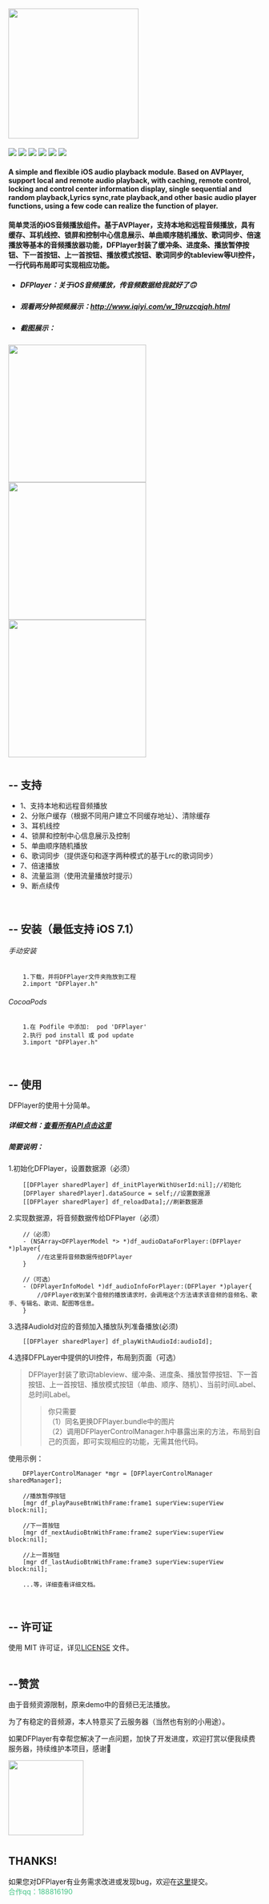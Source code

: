 # <img src="https://github.com/ihoudf/DFPlayer/blob/master/dfplayer_logo388x83.png?raw=true" width="260">
<a href="https://github.com/ihoudf/DFPlayer"><img src="https://img.shields.io/badge/build-passing-green.svg"></a>
<a href="https://github.com/ihoudf/DFPlayer"><img src="https://img.shields.io/badge/pod-1.0.5-yellow.svg"></a>
<a href="https://github.com/ihoudf/DFPlayer/blob/master/LICENSE" target="blank"><img src="https://img.shields.io/badge/license-MIT-brightgreen.svg"></a>
<a href="https://github.com/ihoudf/DFPlayer"><img src="https://img.shields.io/badge/platform-iOS-blue.svg"></a>
<a href="https://github.com/ihoudf/DFPlayer"><img src="https://img.shields.io/badge/support-iOS%207%2B-yellowgreen.svg"></a>
<a href="https://github.com/ihoudf/DFPlayer" target="blank"><img src="https://img.shields.io/badge/lauguage-Objective--C-orange.svg"></a>



#### A simple and flexible iOS audio playback module. Based on AVPlayer, support local and remote audio playback, with caching, remote control, locking and control center information display, single sequential and random playback,Lyrics sync,rate playback,and other basic audio player functions, using a few code can realize the function of player.

#### 简单灵活的iOS音频播放组件。基于AVPlayer，支持本地和远程音频播放，具有缓存、耳机线控、锁屏和控制中心信息展示、单曲顺序随机播放、歌词同步、倍速播放等基本的音频播放器功能，DFPlayer封装了缓冲条、进度条、播放暂停按钮、下一首按钮、上一首按钮、播放模式按钮、歌词同步的tableview等UI控件，一行代码布局即可实现相应功能。


- ##### DFPlayer：关于iOS音频播放，传音频数据给我就好了🙃
- ##### 观看两分钟视频展示：<a href="http://www.iqiyi.com/w_19ruzcqjqh.html" target="blank">http://www.iqiyi.com/w_19ruzcqjqh.html</a>
- ##### 截图展示：
<img width="275" src="https://github.com/ihoudf/DFPlayer/blob/master/DFPlayerImage1.webp?raw=true">
<img width="275" src="https://github.com/ihoudf/DFPlayer/blob/master/DFPlayerImage2.webp?raw=true">
<img width="275" src="https://github.com/ihoudf/DFPlayer/blob/master/DFPlayerImage3.webp?raw=true">

#
## -- 支持
- 1、支持本地和远程音频播放
- 2、分账户缓存（根据不同用户建立不同缓存地址）、清除缓存
- 3、耳机线控
- 4、锁屏和控制中心信息展示及控制
- 5、单曲顺序随机播放
- 6、歌词同步（提供逐句和逐字两种模式的基于Lrc的歌词同步）
- 7、倍速播放
- 8、流量监测（使用流量播放时提示）
- 9、断点续传

<br>

## -- 安装（最低支持 iOS 7.1）
###### 手动安装
```
    1.下载，并将DFPlayer文件夹拖放到工程
    2.import "DFPlayer.h"
```
###### CocoaPods
```
    1.在 Podfile 中添加:  pod 'DFPlayer'
    2.执行 pod install 或 pod update
    3.import "DFPlayer.h"
```
<br>

## -- 使用
DFPlayer的使用十分简单。
##### 详细文档：<a href="https://github.com/ihoudf/DFPlayer/blob/master/Document.md" target="blank">查看所有API点击这里</a>

##### 简要说明：
1.初始化DFPlayer，设置数据源（必须）
```
    [[DFPlayer sharedPlayer] df_initPlayerWithUserId:nil];//初始化
    [DFPlayer sharedPlayer].dataSource = self;//设置数据源
    [[DFPlayer sharedPlayer] df_reloadData];//刷新数据源
```
2.实现数据源，将音频数据传给DFPlayer（必须）
```
    //（必须）
    - (NSArray<DFPlayerModel *> *)df_audioDataForPlayer:(DFPlayer *)player{
        //在这里将音频数据传给DFPlayer
    }

    //（可选）
    - (DFPlayerInfoModel *)df_audioInfoForPlayer:(DFPlayer *)player{
        //DFPlayer收到某个音频的播放请求时，会调用这个方法请求该音频的音频名、歌手、专辑名、歌词、配图等信息。
    }
```
3.选择AudioId对应的音频加入播放队列准备播放(必须)
```
    [[DFPlayer sharedPlayer] df_playWithAudioId:audioId];
```
4.选择DFPLayer中提供的UI控件，布局到页面（可选）
> DFPlayer封装了歌词tableview、缓冲条、进度条、播放暂停按钮、下一首按钮、上一首按钮、播放模式按钮（单曲、顺序、随机）、当前时间Label、总时间Label。
>> 你只需要<br>
（1）同名更换DFPlayer.bundle中的图片<br>
（2）调用DFPlayerControlManager.h中暴露出来的方法，布局到自己的页面，即可实现相应的功能，无需其他代码。

使用示例：
```
    DFPlayerControlManager *mgr = [DFPlayerControlManager sharedManager];

    //播放暂停按钮
    [mgr df_playPauseBtnWithFrame:frame1 superView:superView block:nil];

    //下一首按钮
    [mgr df_nextAudioBtnWithFrame:frame2 superView:superView block:nil];

    //上一首按钮
    [mgr df_lastAudioBtnWithFrame:frame3 superView:superView block:nil];

    ...等，详细查看详细文档。
```

<br>

## -- 许可证
使用 MIT 许可证，详见<a href="https://github.com/ihoudf/DFPlayer/blob/master/LICENSE">LICENSE</a> 文件。
<br>
<br>

## --赞赏
由于音频资源限制，原来demo中的音频已无法播放。<br>

为了有稳定的音频源，本人特意买了云服务器（当然也有别的小用途）。<br>

如果DFPlayer有幸帮您解决了一点问题，加快了开发进度，欢迎打赏以便我续费服务器，持续维护本项目，感谢🙏

<img align=center width="150" src="https://github.com/ihoudf/DFPlayer/blob/master/shoukuanma.png">

#
## THANKS!
如果您对DFPlayer有业务需求改进或发现bug，欢迎在<a href="https://github.com/ihoudf/DFPlayer/issues" target="blank">这里</a>提交。
<br>
<font color="#42C485">合作qq：188816190</font>
<br>
<br>

